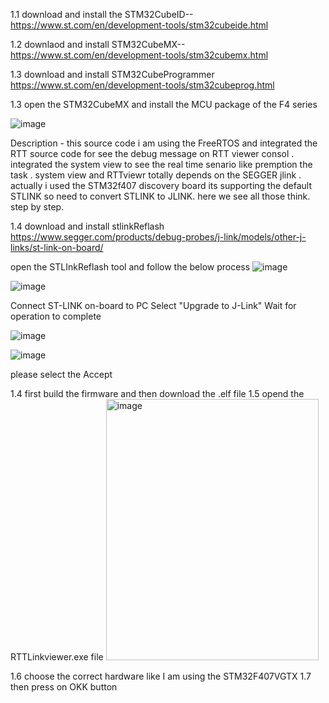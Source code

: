 1.1 download and install the  STM32CubeID--       https://www.st.com/en/development-tools/stm32cubeide.html

1.2 downlaod and install STM32CubeMX--            https://www.st.com/en/development-tools/stm32cubemx.html

1.3 download and install STM32CubeProgrammer      https://www.st.com/en/development-tools/stm32cubeprog.html

1.3 open the STM32CubeMX and install the MCU package of the F4 series 

![image](https://github.com/user-attachments/assets/e9515962-4ded-4a4d-bcb3-9aae840eb34a)

Description - this source code i am using the FreeRTOS and integrated the RTT source code for see the debug message on RTT viewer consol . integrated the system view to see the real time senario like premption the task . system view and RTTviewr totally depends on the SEGGER jlink .
actually i used the STM32f407 discovery board its supporting the default STLINK so need to convert STLINK to JLINK. here we see all those think. step by step.

1.4 download and install stlinkReflash          https://www.segger.com/products/debug-probes/j-link/models/other-j-links/st-link-on-board/

  open the STLInkReflash tool and follow the below process
  ![image](https://github.com/user-attachments/assets/2e7b0dd4-00ed-4e5c-9b0f-e09b917a87a5)

  ![image](https://github.com/user-attachments/assets/86d59cd4-78dd-4977-b17a-d63a9d0bf6b6)

   Connect ST-LINK on-board to PC
   Select "Upgrade to J-Link"
   Wait for operation to complete

   ![image](https://github.com/user-attachments/assets/0fea7d57-2a02-495a-a043-6cf2780d855b)

   ![image](https://github.com/user-attachments/assets/5e8d6796-b634-4158-b383-3c158d63093d)
   
   please select the Accept

1.4 first build the firmware and then download the .elf file
1.5 opend the RTTLinkviewer.exe file 
<img width="340" height="418" alt="image" src="https://github.com/user-attachments/assets/ba453fb1-caa8-4563-b076-cae91c486286" />

1.6 choose the correct hardware like I am using the STM32F407VGTX
1.7 then press on OKK button


